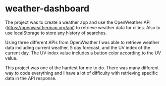 # weather-dashboard
The project was to create a weather app and use the OpenWeather API (https://openweathermap.org/api) to retrieve weather data for cities.  Also to use localStorage to store any history of searches.

Using three different APIs from OpenWeather I was able to retrieve weather data including current weather, 5 day forecast, and the UV index of the current day. The UV index value includes a button color according to the UV value. 

This project was one of the hardest for me to do. There was many different way to code everything and I have a lot of difficulty with retrieving specific data in the API response. 

